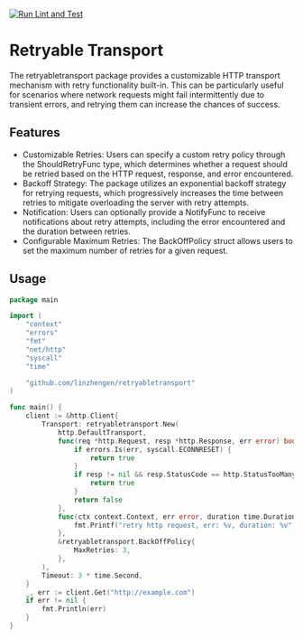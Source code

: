 [![Run Lint and Test](https://github.com/linzhengen/retryabletransport/actions/workflows/ci.yaml/badge.svg)](https://github.com/linzhengen/retryabletransport/actions/workflows/ci.yaml)
# Retryable Transport
The retryabletransport package provides a customizable HTTP transport mechanism with retry functionality built-in. This can be particularly useful for scenarios where network requests might fail intermittently due to transient errors, and retrying them can increase the chances of success.

## Features
- Customizable Retries: Users can specify a custom retry policy through the ShouldRetryFunc type, which determines whether a request should be retried based on the HTTP request, response, and error encountered.
- Backoff Strategy: The package utilizes an exponential backoff strategy for retrying requests, which progressively increases the time between retries to mitigate overloading the server with retry attempts.
- Notification: Users can optionally provide a NotifyFunc to receive notifications about retry attempts, including the error encountered and the duration between retries.
- Configurable Maximum Retries: The BackOffPolicy struct allows users to set the maximum number of retries for a given request.

## Usage
```go
package main

import (
	"context"
	"errors"
	"fmt"
	"net/http"
	"syscall"
	"time"

	"github.com/linzhengen/retryabletransport"
)

func main() {
	client := &http.Client{
		Transport: retryabletransport.New(
			http.DefaultTransport,
			func(req *http.Request, resp *http.Response, err error) bool {
				if errors.Is(err, syscall.ECONNRESET) {
					return true
				}
				if resp != nil && resp.StatusCode == http.StatusTooManyRequests {
					return true
				}
				return false
			},
			func(ctx context.Context, err error, duration time.Duration) {
				fmt.Printf("retry http request, err: %v, duration: %v", err, duration)
			},
			&retryabletransport.BackOffPolicy{
				MaxRetries: 3,
			},
		),
		Timeout: 3 * time.Second,
	}
	_, err := client.Get("http://example.com")
	if err != nil {
		fmt.Println(err)
	}
}
```
